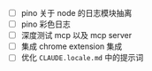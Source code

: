 - [ ] pino 关于 node 的日志模块抽离
- [ ] pino 彩色日志
- [ ] 深度测试 mcp 以及 mcp server
- [ ] 集成 chrome extension 集成
- [ ] 优化 `CLAUDE.locale.md` 中的提示词
